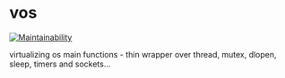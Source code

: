 # vos

[![Maintainability](https://api.codeclimate.com/v1/badges/1206ee8d4bc5d20e8420/maintainability)](https://codeclimate.com/github/johnsonjh/vos/maintainability)

virtualizing os main functions - thin wrapper over thread, mutex, dlopen, sleep,
timers and sockets...
